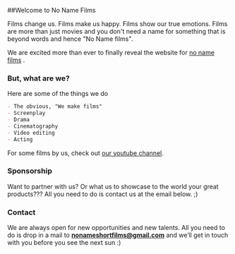##Welcome to No Name Films

Films change us. Films make us happy. Films show our true emotions. Films are more than just movies and you don't need a name for something that is beyond words and hence "No Name films".

We are excited more than ever to finally reveal the website for [no name films](https://nonamefilms.github.io) . 

### But, what are we?

Here are some of the things we do

```markdown
- The obvious, "We make films"
- Screenplay
- Drama
- Cinematography
- Video editing
- Acting

```

For some films  by us, check out [our youtube channel](https://www.youtube.com/channel/UCSfJb-FvwkbUDE5s4gJZbqw).

### Sponsorship

Want to partner with us? Or what us to showcase to the world your great products??? All you need to do is contact us at the email below. ;)

### Contact

We are always open for new opportunities and new talents. 
All you need to do is drop in a mail to **nonameshortfilms@gmail.com** and we’ll get in touch with you before you see the next sun :) 


<!-- ## Welcome to No Name Films

You can use the [editor on GitHub](https://github.com/nonamefilms/nonamefilms.github.io/edit/master/README.md) to maintain and preview the content for your website in Markdown files.

Whenever you commit to this repository, GitHub Pages will run [Jekyll](https://jekyllrb.com/) to rebuild the pages in your site, from the content in your Markdown files.

### Markdown

Markdown is a lightweight and easy-to-use syntax for styling your writing. It includes conventions for

```markdown
Syntax highlighted code block

# Header 1
## Header 2
### Header 3

- Bulleted
- List

1. Numbered
2. List

**Bold** and _Italic_ and `Code` text

[Link](url) and ![Image](src)
```

For more details see [GitHub Flavored Markdown](https://guides.github.com/features/mastering-markdown/).

### Jekyll Themes

Your Pages site will use the layout and styles from the Jekyll theme you have selected in your [repository settings](https://github.com/nonamefilms/nonamefilms.github.io/settings). The name of this theme is saved in the Jekyll `_config.yml` configuration file.

### Support or Contact

Having trouble with Pages? Check out our [documentation](https://help.github.com/categories/github-pages-basics/) or [contact support](https://github.com/contact) and we’ll help you sort it out.

-->
